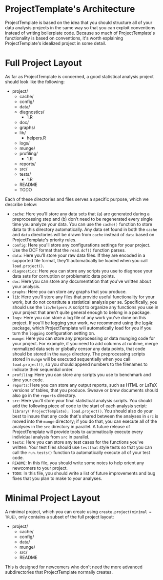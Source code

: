 # ProjectTemplate's Architecture

ProjectTemplate is based on the idea that you should structure all of your data analysis projects in the same way so that you can exploit conventions instead of writing boilerplate code. Because so much of ProjectTemplate's functionality is based on conventions, it's worth explaining ProjectTemplate's idealized project in some detail.

# Full Project Layout

As far as ProjectTemplate is concerned, a good statistical analysis project should look like the following:

* project/
    * cache/
    * config/
    * data/
    * diagnostics/
        * 1.R
    * doc/
    * graphs/
    * lib/
        * helpers.R
    * logs/
    * munge/
    * profiling/
        * 1.R
    * reports/
    * src/
    * tests/
        * 1.R
    * README
    * TODO

Each of these directories and files serves a specific purpose, which we describe below:

* `cache`: Here you'll store any data sets that (a) are generated during a preprocessing step and (b) don't need to be regenerated every single time you analyze your data. You can use the `cache()` function to store data to this directory automatically. Any data set found in both the `cache` and `data` directories will be drawn from `cache` instead of `data` based on ProjectTemplate's priority rules.
* `config`: Here you'll store any configurations settings for your project. Use the DCF format that the `read.dcf()` function parses.
* `data`: Here you'll store your raw data files. If they are encoded in a supported file format, they'll automatically be loaded when you call `load.project()`.
* `diagnostics`: Here you can store any scripts you use to diagnose your data sets for corruption or problematic data points.
* `doc`: Here you can store any documentation that you've written about your analysis.
* `graphs`: Here you can store any graphs that you produce.
* `lib`: Here you'll store any files that provide useful functionality for your work, but do not constitute a statistical analysis per se. Specifically, you should use the `lib/helpers.R` script to organize any functions you use in your project that aren't quite general enough to belong in a package.
* `logs`: Here you can store a log file of any work you've done on this project. If you'll be logging your work, we recommend using the [log4r](https://github.com/johnmyleswhite/log4r) package, which ProjectTemplate will automatically load for you if you turn the `logging` configuration setting on.
* `munge`: Here you can store any preprocessing or data munging code for your project. For example, if you need to add columns at runtime, merge normalized data sets or globally censor any data points, that code should be stored in the `munge` directory. The preprocessing scripts stored in `munge` will be executed sequentially when you call `load.project()`, so you should append numbers to the filenames to indicate their sequential order.
* `profiling`: Here you can store any scripts you use to benchmark and time your code.
* `reports`: Here you can store any output reports, such as HTML or LaTeX versions of tables, that you produce. Sweave or brew documents should also go in the `reports` directory.
* `src`: Here you'll store your final statistical analysis scripts. You should add the following piece of code to the start of each analysis script: `library('ProjectTemplate); load.project()`. You should also do your best to insure that any code that's shared between the analyses in `src` is moved into the `munge` directory; if you do that, you can execute all of the analyses in the `src` directory in parallel. A future release of ProjectTemplate will provide tools to automatically execute every individual analysis from `src` in parallel.
* `tests`: Here you can store any test cases for the functions you've written. Your test files should use `testthat` style tests so that you can call the `run.tests()` function to automatically execute all of your test code.
* `README`: In this file, you should write some notes to help orient any newcomers to your project.
* `TODO`: In this file, you should write a list of future improvements and bug fixes that you plan to make to your analyses.

# Minimal Project Layout

A minimal project, which you can create using `create.project(minimal = TRUE)`, only contains a subset of the full project layout:

* project/
    * cache/
    * config/
    * data/
    * munge/
    * src/
    * README

This is designed for newcomers who don't need the more advanced subdirectories that ProjectTemplate normally creates.
